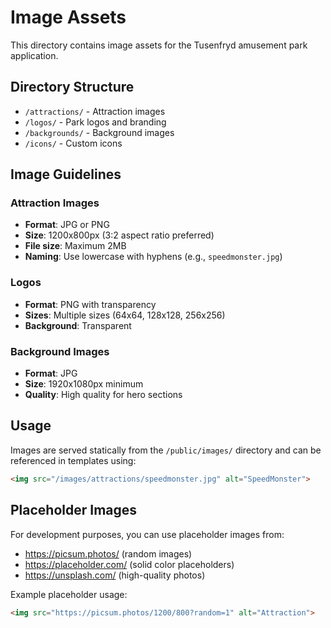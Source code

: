 # Image Assets

This directory contains image assets for the Tusenfryd amusement park application.

## Directory Structure

- `/attractions/` - Attraction images
- `/logos/` - Park logos and branding
- `/backgrounds/` - Background images
- `/icons/` - Custom icons

## Image Guidelines

### Attraction Images
- **Format**: JPG or PNG
- **Size**: 1200x800px (3:2 aspect ratio preferred)
- **File size**: Maximum 2MB
- **Naming**: Use lowercase with hyphens (e.g., `speedmonster.jpg`)

### Logos
- **Format**: PNG with transparency
- **Sizes**: Multiple sizes (64x64, 128x128, 256x256)
- **Background**: Transparent

### Background Images
- **Format**: JPG
- **Size**: 1920x1080px minimum
- **Quality**: High quality for hero sections

## Usage

Images are served statically from the `/public/images/` directory and can be referenced in templates using:

```html
<img src="/images/attractions/speedmonster.jpg" alt="SpeedMonster">
```

## Placeholder Images

For development purposes, you can use placeholder images from:
- https://picsum.photos/ (random images)
- https://placeholder.com/ (solid color placeholders)
- https://unsplash.com/ (high-quality photos)

Example placeholder usage:
```html
<img src="https://picsum.photos/1200/800?random=1" alt="Attraction">
```
